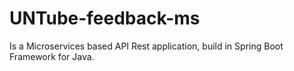 # UNTube-feedback-ms

Is a Microservices based API Rest application, build in Spring Boot Framework for Java.
